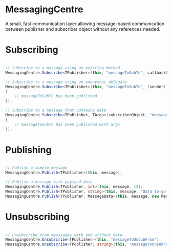 # MessagingCentre

A small, fast communication layer allowing message-based communication between publisher and subscriber object without any references needed.

# Subscribing

```c#

// Subscribe to a message using an existing method
MessagingCentre.Subscribe<TPublisher>(this, "messageToSubTo", callbackDelegate);

// Subscribe to a message using an anonymous delegate
MessagingCentre.Subscribe<TPublisher>(this, "messageToSubTo", (sender) =>
{
    // messageToSubTo has been published
});

// Subscribe to a message that contains data
MessagingCentre.Subscribe<TPublisher, TArgs>(subscriberObject, "messageToSubTo", (sender, args) =>
{
    // messageToSubTo has been published with args
});

```

# Publishing

```c#

// Publish a simple message
MessagingCentre.Publish<TPublisher>(this, message);

// Publish a message with payload data
MessagingCentre.Publish<TPublisher, int>(this, message, 12);
MessagingCentre.Publish<TPublisher, string>(this, message, "Data to go with message");
MessagingCentre.Publish<TPublisher, MessageData>(this, message, new MessageData{ Id = 12, Date = DateTime.Now });

```

# Unsubscribing

```c#

// Unsubscribe from messsages with and without data
MessagingCentre.Unsubscribe<TPublisher>(this, "messageToUnsubFrom");
MessagingCentre.Unsubscribe<TPublisher, string>(this, "messageToUnsubFrom")

```
